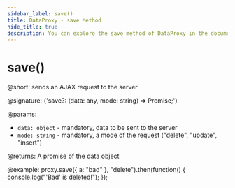 ```yaml
---
sidebar_label: save()
title: DataProxy - save Method 
hide_title: true
description: You can explore the save method of DataProxy in the documentation of the DHTMLX JavaScript UI library. Browse developer guides and API reference, try out code examples and live demos, and download a free 30-day evaluation version of DHTMLX Suite 7.
---
```


# save()

@short: sends an AJAX request to the server

@signature: {'save?: (data: any, mode: string) => Promise<any>;'}

@params:
- `data: object` - mandatory, data to be sent to the server
- `mode: string` - mandatory, a mode of the request ("delete", "update", "insert")

@returns:
A promise of the data object

@example:
proxy.save({ a: "bad" }, "delete").then(function() {
   console.log("'Bad' is deleted!");
});
